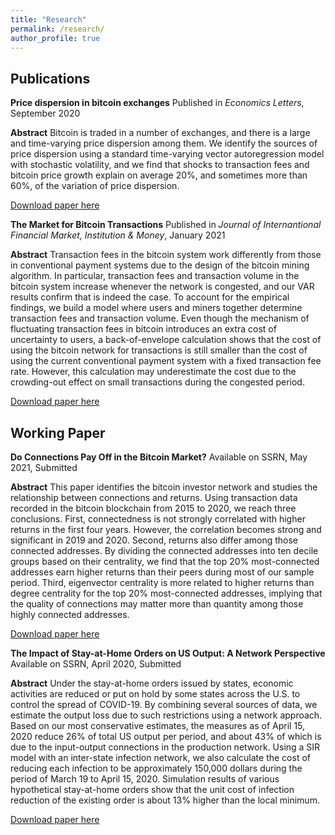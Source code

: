 ```yaml
---
title: "Research"
permalink: /research/
author_profile: true
---
```

 
## Publications
**Price dispersion in bitcoin exchanges**
Published in *Economics Letters*, September 2020

**Abstract** Bitcoin is traded in a number of exchanges, and there is a large and time-varying price dispersion among them. We identify the sources of price dispersion using a standard time-varying vector autoregression model with stochastic volatility, and we find that shocks to transaction fees and bitcoin price growth explain on average 20%, and sometimes more than 60%, of the variation of price dispersion.

[Download paper here](https://doi.org/10.1016/j.econlet.2020.109379)

**The Market for Bitcoin Transactions**
Published in *Journal of Internantional Financial Market, Institution & Money*, January 2021

**Abstract** Transaction fees in the bitcoin system work differently from those in conventional payment systems due to the design of the bitcoin mining algorithm. In particular, transaction fees and transaction volume in the bitcoin system increase whenever the network is congested, and our VAR results confirm that is indeed the case. To account for the empirical findings, we build a model where users and miners together determine transaction fees and transaction volume. Even though the mechanism of fluctuating transaction fees in bitcoin introduces an extra cost of uncertainty to users, a back-of-envelope calculation shows that the cost of using the bitcoin network for transactions is still smaller than the cost of using the current conventional payment system with a fixed transaction fee rate. However, this calculation may underestimate the cost due to the crowding-out effect on small transactions during the congested period.

[Download paper here](https://doi.org/10.1016/j.intfin.2021.101282)

## Working Paper

**Do Connections Pay Off in the Bitcoin Market?**
Available on SSRN, May 2021, Submitted

**Abstract** This paper identifies the bitcoin investor network and studies the relationship between connections and returns. Using transaction data recorded in the bitcoin blockchain from 2015 to 2020, we reach three conclusions. First, connectedness is not strongly correlated with higher returns in the first four years. However, the correlation becomes strong and significant in 2019 and 2020. Second, returns also differ among those connected addresses. By dividing the connected addresses into ten decile groups based on their centrality, we find that the top 20% most-connected addresses earn higher returns than their peers during most of our sample period. Third, eigenvector centrality is more related to higher returns than degree centrality for the top 20% most-connected addresses, implying that the quality of connections may matter more than quantity among those highly connected addresses.

[Download paper here](https://papers.ssrn.com/sol3/papers.cfm?abstract_id=3803959)

**The Impact of Stay-at-Home Orders on US Output: A Network Perspective**
Available on SSRN, April 2020, Submitted

**Abstract** Under the stay-at-home orders issued by states, economic activities are reduced or put on hold by some states across the U.S. to control the spread of COVID-19. By combining several sources of data, we estimate the output loss due to such restrictions using a network approach. Based on our most conservative estimates, the measures as of April 15, 2020 reduce 26% of total US output per period, and about 43% of which is due to the input-output connections in the production network. Using a SIR model with an inter-state infection network, we also calculate the cost of reducing each infection to be approximately 150,000 dollars during the period of March 19 to April 15, 2020. Simulation results of various hypothetical stay-at-home orders show that the unit cost of infection reduction of the existing order is about 13% higher than the local minimum.

[Download paper here](https://ssrn.com/abstract=3571866)
